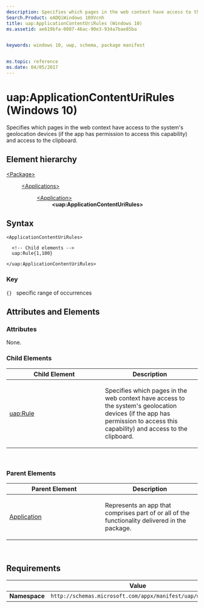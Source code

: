 ```yaml
---
description: Specifies which pages in the web context have access to the system's geolocation devices and access to the clipboard.
Search.Product: eADQiWindows 10XVcnh
title: uap:ApplicationContentUriRules (Windows 10)
ms.assetid: ae619bfa-0087-46ac-90e3-934a7bae85ba


keywords: windows 10, uwp, schema, package manifest


ms.topic: reference
ms.date: 04/05/2017
---
```


# uap:ApplicationContentUriRules (Windows 10)


Specifies which pages in the web context have access to the system's geolocation devices (if the app has permission to access this capability) and access to the clipboard.

## Element hierarchy

<dl>
<dt><a href="element-package.md">&lt;Package&gt;</a></dt>
<dd>
<dl>
<dt><a href="element-applications.md">&lt;Applications&gt;</a></dt>
<dd>
<dl>
<dt><a href="element-application.md">&lt;Application&gt;</a></dt>
<dd><b>&lt;uap:ApplicationContentUriRules&gt;</b></dd>
</dl>
</dd>
</dl>
</dd>
</dl>

## Syntax

``` syntax
<ApplicationContentUriRules>

  <!-- Child elements -->
  uap:Rule{1,100}

</uap:ApplicationContentUriRules>
```

### Key

`{}`   specific range of occurrences
## Attributes and Elements


### Attributes

None.

### Child Elements

<table>
<colgroup>
<col width="50%" />
<col width="50%" />
</colgroup>
<thead>
<tr class="header">
<th>Child Element</th>
<th>Description</th>
</tr>
</thead>
<tbody>
<tr class="odd">
<td><a href="element-uap-rule.md">uap:Rule</a> </td>
<td><p>Specifies which pages in the web context have access to the system's geolocation devices (if the app has permission to access this capability) and access to the clipboard.</p></td>
</tr>
</tbody>
</table>

 

### Parent Elements

<table>
<colgroup>
<col width="50%" />
<col width="50%" />
</colgroup>
<thead>
<tr class="header">
<th>Parent Element</th>
<th>Description</th>
</tr>
</thead>
<tbody>
<tr class="odd">
<td><a href="element-application.md">Application</a> </td>
<td><p>Represents an app that comprises part of or all of the functionality delivered in the package.</p></td>
</tr>
</tbody>
</table>

 

## Requirements

|   | Value |
|--|--|
| **Namespace** | `http://schemas.microsoft.com/appx/manifest/uap/windows10` |


 

 



